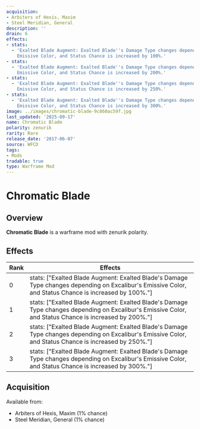 ```yaml
---
acquisition:
- Arbiters of Hexis, Maxim
- Steel Meridian, General
description: ''
drain: 6
effects:
- stats:
  - 'Exalted Blade Augment: Exalted Blade''s Damage Type changes depending on Excalibur''s
    Emissive Color, and Status Chance is increased by 100%.'
- stats:
  - 'Exalted Blade Augment: Exalted Blade''s Damage Type changes depending on Excalibur''s
    Emissive Color, and Status Chance is increased by 200%.'
- stats:
  - 'Exalted Blade Augment: Exalted Blade''s Damage Type changes depending on Excalibur''s
    Emissive Color, and Status Chance is increased by 250%.'
- stats:
  - 'Exalted Blade Augment: Exalted Blade''s Damage Type changes depending on Excalibur''s
    Emissive Color, and Status Chance is increased by 300%.'
image: ../images/chromatic-blade-9c860ac59f.jpg
last_updated: '2025-09-17'
name: Chromatic Blade
polarity: zenurik
rarity: Rare
release_date: '2017-06-07'
source: WFCD
tags:
- Mods
tradable: true
type: Warframe Mod
---
```


# Chromatic Blade

## Overview

**Chromatic Blade** is a warframe mod with zenurik polarity.

## Effects

| Rank | Effects |
|------|----------|
| 0 | stats: ["Exalted Blade Augment: Exalted Blade's Damage Type changes depending on Excalibur's Emissive Color, and Status Chance is increased by 100%."] |
| 1 | stats: ["Exalted Blade Augment: Exalted Blade's Damage Type changes depending on Excalibur's Emissive Color, and Status Chance is increased by 200%."] |
| 2 | stats: ["Exalted Blade Augment: Exalted Blade's Damage Type changes depending on Excalibur's Emissive Color, and Status Chance is increased by 250%."] |
| 3 | stats: ["Exalted Blade Augment: Exalted Blade's Damage Type changes depending on Excalibur's Emissive Color, and Status Chance is increased by 300%."] |

## Acquisition

Available from:
- Arbiters of Hexis, Maxim (1% chance)
- Steel Meridian, General (1% chance)

